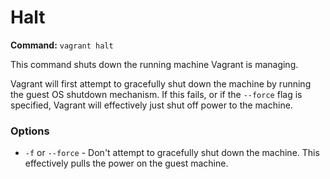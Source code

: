 
# Halt
**Command:** `vagrant halt`

This command shuts down the running machine Vagrant is managing.

Vagrant will first attempt to gracefully shut down the machine by running the guest OS shutdown mechanism. If this fails, or if the `--force` flag is specified, Vagrant will effectively just shut off power to the machine.

### Options
* `-f` or `--force` - Don't attempt to gracefully shut down the machine. This effectively pulls the power on the guest machine.